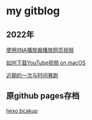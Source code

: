 # my gitblog

## 2022年

[使用IINA播放器播放网页视频](https://github.com/ShiqingXu/gitblog/blob/main/2022/%E4%BD%BF%E7%94%A8IINA%E6%92%AD%E6%94%BE%E5%99%A8%E6%92%AD%E6%94%BE%E7%BD%91%E9%A1%B5%E8%A7%86%E9%A2%91.md)

[如何下载YouTube视频 on macOS](https://github.com/ShiqingXu/gitblog/blob/main/2022/%E5%A6%82%E4%BD%95%E4%B8%8B%E8%BD%BDYouTube%E8%A7%86%E9%A2%91on%20macOS.md)

[近期的一次与时间赛跑](https://github.com/ShiqingXu/gitblog/blob/main/2022/%E8%BF%91%E6%9C%9F%E7%9A%84%E4%B8%80%E6%AC%A1%E4%B8%8E%E6%97%B6%E9%97%B4%E8%B5%9B%E8%B7%91.md)

## 原github pages存档

[hexo bcakup](https://github.com/ShiqingXu/gitblog/tree/main/hexo%20backup)
